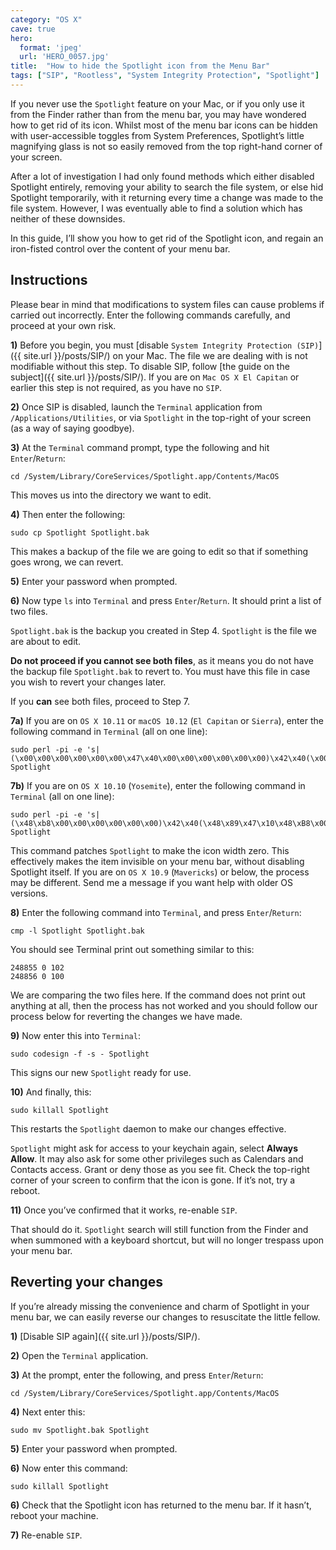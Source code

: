 ```yaml
---
category: "OS X"
cave: true
hero:
  format: 'jpeg'
  url: 'HERO_0057.jpg'
title:  "How to hide the Spotlight icon from the Menu Bar"
tags: ["SIP", "Rootless", "System Integrity Protection", "Spotlight"]
---
```

If you never use the `Spotlight` feature on your Mac, or if you only use it from the Finder rather than from the menu bar, you may have wondered how to get rid of its icon. Whilst most of the menu bar icons can be hidden with user-accessible toggles from System Preferences, Spotlight’s little magnifying glass is not so easily removed from the top right-hand corner of your screen.

After a lot of investigation I had only found methods which either disabled Spotlight entirely, removing your ability to search the file system, or else hid Spotlight temporarily, with it returning every time a change was made to the file system. However, I was eventually able to find a solution which has neither of these downsides.

In this guide, I’ll show you how to get rid of the Spotlight icon, and regain an iron-fisted control over the content of your menu bar.

## Instructions

Please bear in mind that modifications to system files can cause problems if carried out incorrectly. Enter the following commands carefully, and proceed at your own risk.

**1)** Before you begin, you must [disable `System Integrity Protection (SIP)`]({{ site.url }}/posts/SIP/) on your Mac. The file we are dealing with is not modifiable without this step. To disable SIP, follow [the guide on the subject]({{ site.url }}/posts/SIP/). If you are on `Mac OS X El Capitan` or earlier this step is not required, as you have no `SIP`.

**2)** Once SIP is disabled, launch the `Terminal` application from `/Applications/Utilities`, or via `Spotlight` in the top-right of your screen (as a way of saying goodbye).

**3)** At the `Terminal` command prompt, type the following and hit `Enter`/`Return`:

```console
cd /System/Library/CoreServices/Spotlight.app/Contents/MacOS
```

This moves us into the directory we want to edit.

**4)** Then enter the following:

```console
sudo cp Spotlight Spotlight.bak
```

This makes a backup of the file we are going to edit so that if something goes wrong, we can revert.

**5)** Enter your password when prompted.

**6)** Now type `ls` into `Terminal` and press `Enter`/`Return`. It should print a list of two files.

`Spotlight.bak` is the backup you created in Step 4.
`Spotlight` is the file we are about to edit.

**Do not proceed if you cannot see both files**, as it means you do not have the backup file `Spotlight.bak` to revert to. You must have this file in case you wish to revert your changes later.

If you **can** see both files, proceed to Step 7.

**7a)** If you are on `OS X 10.11` or `macOS 10.12` (`El Capitan` or `Sierra`), enter the following command in `Terminal` (all on one line):

```console
sudo perl -pi -e 's|(\x00\x00\x00\x00\x00\x00\x47\x40\x00\x00\x00\x00\x00\x00)\x42\x40(\x00\x00\x80\x3f\x00\x00\x70\x42)|$1\x00\x00$2|sg' Spotlight
```

**7b)** If you are on `OS X 10.10` (`Yosemite`), enter the following command in `Terminal` (all on one line):

```console
sudo perl -pi -e 's|(\x48\xb8\x00\x00\x00\x00\x00\x00)\x42\x40(\x48\x89\x47\x10\x48\xB8\x00\x00\x00\x00\x00\x00\x36\x40)|$1\x00\x00$2|sg' Spotlight
```

This command patches `Spotlight` to make the icon width zero. This effectively makes the item invisible on your menu bar, without disabling Spotlight itself. If you are on `OS X 10.9` (`Mavericks`) or below, the process may be different. Send me a message if you want help with older OS versions.

**8)** Enter the following command into `Terminal`, and press `Enter`/`Return`:

```console
cmp -l Spotlight Spotlight.bak
```

You should see Terminal print out something similar to this:

```console
248855 0 102
248856 0 100
```

We are comparing the two files here. If the command does not print out anything at all, then the process has not worked and you should follow our process below for reverting the changes we have made.

**9)** Now enter this into `Terminal`:

```console
sudo codesign -f -s - Spotlight
```

This signs our new `Spotlight` ready for use.

**10)** And finally, this:

```console
sudo killall Spotlight
```

This restarts the `Spotlight` daemon to make our changes effective.

`Spotlight` might ask for access to your keychain again, select **Always Allow**. It may also ask for some other privileges such as Calendars and Contacts access. Grant or deny those as you see fit. Check the top-right corner of your screen to confirm that the icon is gone. If it’s not, try a reboot.

**11)** Once you’ve confirmed that it works, re-enable `SIP`.

That should do it. `Spotlight` search will still function from the Finder and when summoned with a keyboard shortcut, but will no longer trespass upon your menu bar.

## Reverting your changes

If you’re already missing the convenience and charm of Spotlight in your menu bar, we can easily reverse our changes to resuscitate the little fellow.

**1)** [Disable SIP again]({{ site.url }}/posts/SIP/).

**2)** Open the `Terminal` application.

**3)** At the prompt, enter the following, and press `Enter`/`Return`:

```console
cd /System/Library/CoreServices/Spotlight.app/Contents/MacOS
```

**4)** Next enter this:

```console
sudo mv Spotlight.bak Spotlight
```

**5)** Enter your password when prompted.

**6)** Now enter this command:

```console
sudo killall Spotlight
```

**6)** Check that the Spotlight icon has returned to the menu bar. If it hasn’t, reboot your machine.

**7)** Re-enable `SIP`.
